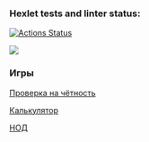 ### Hexlet tests and linter status:
[![Actions Status](https://github.com/chustovalena/python-project-49/actions/workflows/hexlet-check.yml/badge.svg)](https://github.com/chustovalena/python-project-49/actions)

<a href="https://codeclimate.com/github/chustovalena/python-project-49/maintainability"><img src="https://api.codeclimate.com/v1/badges/977cbca820f61b731cad/maintainability" /></a>

### Игры

[Проверка на чётность](https://asciinema.org/a/hLIojLEPqjSCKLwB7B0WUs9At)

[Калькулятор](https://asciinema.org/a/n84HTOJ6rMVfzb3QPmBxj1XWm)

[НОД](https://asciinema.org/a/k3lh1s0RFiuKY8TUcLn8wI3MK)
